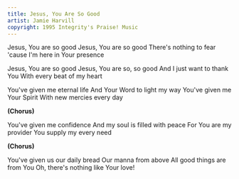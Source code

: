 ```yaml
---
title: Jesus, You Are So Good
artist: Jamie Harvill
copyright: 1995 Integrity's Praise! Music
---
```


Jesus, You are so good
Jesus, You are so good
There's nothing to fear
'cause I'm here in Your presence

Jesus, You are so good
Jesus, You are so, so good
And I just want to thank You
With every beat of my heart

You've given me eternal life
And Your Word to light my way
You've given me Your Spirit
With new mercies every day

<strong>(Chorus)</strong>

You've given me confidence
And my soul is filled with peace
For You are my provider
You supply my every need

<strong>(Chorus)</strong>

You've given us our daily bread
Our manna from above
All good things are from You
Oh, there's nothing like Your love!










